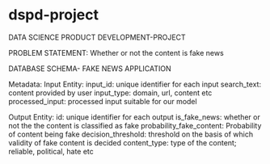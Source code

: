 # dspd-project
DATA SCIENCE PRODUCT DEVELOPMENT-PROJECT

PROBLEM STATEMENT: Whether or not the content is fake news

DATABASE SCHEMA- FAKE NEWS APPLICATION 

Metadata:
Input Entity:
input_id: unique identifier for each input
search_text: content provided by user
input_type: domain, url, content etc
processed_input: processed input suitable for our model


Output Entity:
id: unique identifier for each output
is_fake_news: whether or not the the content is classified as fake
probability_fake_content: Probability of content being fake
decision_threshold: threshold on the basis of which validity of fake content is decided
content_type: type of the content; reliable, political, hate etc